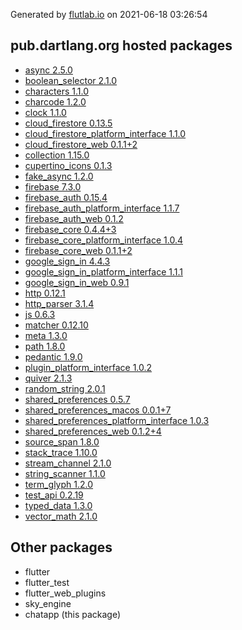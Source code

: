 Generated by [flutlab.io](https://flutlab.io) on 2021-06-18 03:26:54


## pub.dartlang.org hosted packages

 - [async 2.5.0](https://pub.dartlang.org/packages/async/versions/2.5.0)
 - [boolean_selector 2.1.0](https://pub.dartlang.org/packages/boolean_selector/versions/2.1.0)
 - [characters 1.1.0](https://pub.dartlang.org/packages/characters/versions/1.1.0)
 - [charcode 1.2.0](https://pub.dartlang.org/packages/charcode/versions/1.2.0)
 - [clock 1.1.0](https://pub.dartlang.org/packages/clock/versions/1.1.0)
 - [cloud_firestore 0.13.5](https://pub.dartlang.org/packages/cloud_firestore/versions/0.13.5)
 - [cloud_firestore_platform_interface 1.1.0](https://pub.dartlang.org/packages/cloud_firestore_platform_interface/versions/1.1.0)
 - [cloud_firestore_web 0.1.1+2](https://pub.dartlang.org/packages/cloud_firestore_web/versions/0.1.1+2)
 - [collection 1.15.0](https://pub.dartlang.org/packages/collection/versions/1.15.0)
 - [cupertino_icons 0.1.3](https://pub.dartlang.org/packages/cupertino_icons/versions/0.1.3)
 - [fake_async 1.2.0](https://pub.dartlang.org/packages/fake_async/versions/1.2.0)
 - [firebase 7.3.0](https://pub.dartlang.org/packages/firebase/versions/7.3.0)
 - [firebase_auth 0.15.4](https://pub.dartlang.org/packages/firebase_auth/versions/0.15.4)
 - [firebase_auth_platform_interface 1.1.7](https://pub.dartlang.org/packages/firebase_auth_platform_interface/versions/1.1.7)
 - [firebase_auth_web 0.1.2](https://pub.dartlang.org/packages/firebase_auth_web/versions/0.1.2)
 - [firebase_core 0.4.4+3](https://pub.dartlang.org/packages/firebase_core/versions/0.4.4+3)
 - [firebase_core_platform_interface 1.0.4](https://pub.dartlang.org/packages/firebase_core_platform_interface/versions/1.0.4)
 - [firebase_core_web 0.1.1+2](https://pub.dartlang.org/packages/firebase_core_web/versions/0.1.1+2)
 - [google_sign_in 4.4.3](https://pub.dartlang.org/packages/google_sign_in/versions/4.4.3)
 - [google_sign_in_platform_interface 1.1.1](https://pub.dartlang.org/packages/google_sign_in_platform_interface/versions/1.1.1)
 - [google_sign_in_web 0.9.1](https://pub.dartlang.org/packages/google_sign_in_web/versions/0.9.1)
 - [http 0.12.1](https://pub.dartlang.org/packages/http/versions/0.12.1)
 - [http_parser 3.1.4](https://pub.dartlang.org/packages/http_parser/versions/3.1.4)
 - [js 0.6.3](https://pub.dartlang.org/packages/js/versions/0.6.3)
 - [matcher 0.12.10](https://pub.dartlang.org/packages/matcher/versions/0.12.10)
 - [meta 1.3.0](https://pub.dartlang.org/packages/meta/versions/1.3.0)
 - [path 1.8.0](https://pub.dartlang.org/packages/path/versions/1.8.0)
 - [pedantic 1.9.0](https://pub.dartlang.org/packages/pedantic/versions/1.9.0)
 - [plugin_platform_interface 1.0.2](https://pub.dartlang.org/packages/plugin_platform_interface/versions/1.0.2)
 - [quiver 2.1.3](https://pub.dartlang.org/packages/quiver/versions/2.1.3)
 - [random_string 2.0.1](https://pub.dartlang.org/packages/random_string/versions/2.0.1)
 - [shared_preferences 0.5.7](https://pub.dartlang.org/packages/shared_preferences/versions/0.5.7)
 - [shared_preferences_macos 0.0.1+7](https://pub.dartlang.org/packages/shared_preferences_macos/versions/0.0.1+7)
 - [shared_preferences_platform_interface 1.0.3](https://pub.dartlang.org/packages/shared_preferences_platform_interface/versions/1.0.3)
 - [shared_preferences_web 0.1.2+4](https://pub.dartlang.org/packages/shared_preferences_web/versions/0.1.2+4)
 - [source_span 1.8.0](https://pub.dartlang.org/packages/source_span/versions/1.8.0)
 - [stack_trace 1.10.0](https://pub.dartlang.org/packages/stack_trace/versions/1.10.0)
 - [stream_channel 2.1.0](https://pub.dartlang.org/packages/stream_channel/versions/2.1.0)
 - [string_scanner 1.1.0](https://pub.dartlang.org/packages/string_scanner/versions/1.1.0)
 - [term_glyph 1.2.0](https://pub.dartlang.org/packages/term_glyph/versions/1.2.0)
 - [test_api 0.2.19](https://pub.dartlang.org/packages/test_api/versions/0.2.19)
 - [typed_data 1.3.0](https://pub.dartlang.org/packages/typed_data/versions/1.3.0)
 - [vector_math 2.1.0](https://pub.dartlang.org/packages/vector_math/versions/2.1.0)

## Other packages

 - flutter
 - flutter_test
 - flutter_web_plugins
 - sky_engine
 - chatapp (this package)

